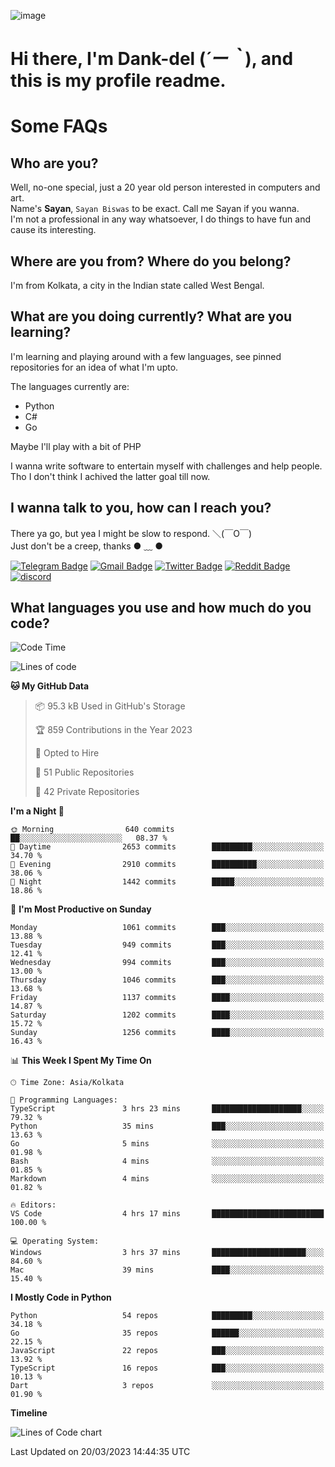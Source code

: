 ![image](https://user-images.githubusercontent.com/63096193/125182844-29f20800-e22f-11eb-8dc9-b0f2d29647bb.png)

# **Hi there, I'm Dank-del (*´ー｀*), and this is my profile readme.**
<!--  [![Profile views](https://gpvc.arturio.dev/dank-del)](https://github.com/dank-del) -->
# Some FAQs

## **Who are you?**

Well, no-one special, just a 20 year old person interested in computers and art. \
Name's **Sayan**, `Sayan Biswas` to be exact. Call me Sayan if you wanna. \
I'm not a professional in any way whatsoever, I do things to have fun and cause its interesting.

## **Where are you from? Where do you belong?**

I'm from Kolkata, a city in the Indian state called West Bengal.

## **What are you doing currently? What are you learning?**

I'm learning and playing around with a few languages, see pinned repositories for an idea of what I'm upto.

The languages currently are:

- Python
- C#
- Go

Maybe I'll play with a bit of PHP

I wanna write software to entertain myself with challenges and help people. \
Tho I don't think I achived the latter goal till now.

<!--## **Eww, I see a weeb profile.**

Can't help it, it's the best way to hide my face on this account
> Why do people hate weebs .-.

## **Cool, what more interests you?**

My interests are quite, weird. They're scattered all over the place. \
I've been fascinated by music and have studied it since the age of 6, I've performed on stage and on air but yeah now I've been away from that. I specialize in key instruments. \
Another thing that interests me is Media Production, aka, working with audio, video and broadcasting media.

> I just like art in general. also feeds the reason of me being obsessed with Japanese drawings (⋟ ﹏ ⋞)-->

## **I wanna talk to you, how can I reach you?**

There ya go, but yea I might be slow to respond. ＼(￣O￣) \
Just don't be a creep, thanks ● ﹏ ●

[![Telegram Badge](https://img.shields.io/badge/-dank_as_fuck-1ca0f1?style=flat-square&logo=telegram&logoColor=white&link=https://t.me/dank_as_fuck)](https://t.me/dank_as_fuck)
[![Gmail Badge](https://img.shields.io/badge/-sayan@asia.com-c14438?style=flat-square&logo=Gmail&logoColor=white&link=mailto:sayan@asia.com)](mailto:sayan@asia.com)
[![Twitter Badge](https://img.shields.io/twitter/follow/TheDankDel?style=social)](https://twitter.com/TheDankDel)
[![Reddit Badge](https://img.shields.io/reddit/user-karma/combined/dank_as_fuck_?style=social)](https://www.reddit.com/user/dank_as_fuck_/)
[![discord](https://discord-md-badge.vercel.app/api/shield/506536929152466945?style=social)](https://discordapp.com/users/506536929152466945)

## **What languages you use and how much do you code?**

<!--START_SECTION:waka-->
![Code Time](http://img.shields.io/badge/Code%20Time-1%2C121%20hrs%2058%20mins-blue)

![Lines of code](https://img.shields.io/badge/From%20Hello%20World%20I%27ve%20Written-4.3%20million%20lines%20of%20code-blue)

**🐱 My GitHub Data** 

> 📦 95.3 kB Used in GitHub's Storage 
 > 
> 🏆 859 Contributions in the Year 2023
 > 
> 💼 Opted to Hire
 > 
> 📜 51 Public Repositories 
 > 
> 🔑 42 Private Repositories 
 > 
**I'm a Night 🦉** 

```text
🌞 Morning                640 commits         ██░░░░░░░░░░░░░░░░░░░░░░░   08.37 % 
🌆 Daytime                2653 commits        █████████░░░░░░░░░░░░░░░░   34.70 % 
🌃 Evening                2910 commits        ██████████░░░░░░░░░░░░░░░   38.06 % 
🌙 Night                  1442 commits        █████░░░░░░░░░░░░░░░░░░░░   18.86 % 
```
📅 **I'm Most Productive on Sunday** 

```text
Monday                   1061 commits        ███░░░░░░░░░░░░░░░░░░░░░░   13.88 % 
Tuesday                  949 commits         ███░░░░░░░░░░░░░░░░░░░░░░   12.41 % 
Wednesday                994 commits         ███░░░░░░░░░░░░░░░░░░░░░░   13.00 % 
Thursday                 1046 commits        ███░░░░░░░░░░░░░░░░░░░░░░   13.68 % 
Friday                   1137 commits        ████░░░░░░░░░░░░░░░░░░░░░   14.87 % 
Saturday                 1202 commits        ████░░░░░░░░░░░░░░░░░░░░░   15.72 % 
Sunday                   1256 commits        ████░░░░░░░░░░░░░░░░░░░░░   16.43 % 
```


📊 **This Week I Spent My Time On** 

```text
🕑︎ Time Zone: Asia/Kolkata

💬 Programming Languages: 
TypeScript               3 hrs 23 mins       ████████████████████░░░░░   79.32 % 
Python                   35 mins             ███░░░░░░░░░░░░░░░░░░░░░░   13.63 % 
Go                       5 mins              ░░░░░░░░░░░░░░░░░░░░░░░░░   01.98 % 
Bash                     4 mins              ░░░░░░░░░░░░░░░░░░░░░░░░░   01.85 % 
Markdown                 4 mins              ░░░░░░░░░░░░░░░░░░░░░░░░░   01.82 % 

🔥 Editors: 
VS Code                  4 hrs 17 mins       █████████████████████████   100.00 % 

💻 Operating System: 
Windows                  3 hrs 37 mins       █████████████████████░░░░   84.60 % 
Mac                      39 mins             ████░░░░░░░░░░░░░░░░░░░░░   15.40 % 
```

**I Mostly Code in Python** 

```text
Python                   54 repos            █████████░░░░░░░░░░░░░░░░   34.18 % 
Go                       35 repos            ██████░░░░░░░░░░░░░░░░░░░   22.15 % 
JavaScript               22 repos            ███░░░░░░░░░░░░░░░░░░░░░░   13.92 % 
TypeScript               16 repos            ███░░░░░░░░░░░░░░░░░░░░░░   10.13 % 
Dart                     3 repos             ░░░░░░░░░░░░░░░░░░░░░░░░░   01.90 % 
```



**Timeline**

![Lines of Code chart](https://raw.githubusercontent.com/Dank-del/Dank-del/main/assets/bar_graph.png)


 Last Updated on 20/03/2023 14:44:35 UTC
<!--END_SECTION:waka-->

<!--## **Can I stalk your spotify?**

Um sure.

![OwO Spotify](https://spotify-recently-played-readme.vercel.app/api?user=31fdrsslnr7nvq4ytqwtw7c4rxfm&count=5)-->
